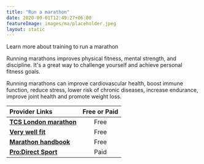 ```yaml
---
title: "Run a marathon"
date: 2020-09-01T12:49:27+06:00
featureImage: images/ma/placeholder.jpeg
layout: static
---
```


Learn more about training to run a marathon

Running marathons improves physical fitness, mental strength, and discipline. It's a great way to challenge yourself and achieve personal fitness goals.

Running marathons can improve cardiovascular health, boost immune function, reduce stress, lower risk of chronic diseases, increase endurance, improve joint health and promote weight loss.

| Provider Links      | Free or Paid  |  
| :-----------          | :--------------:      |  
| [**TCS London marathon**](https://www.tcslondonmarathon.com/training/training-plans) | Free | 
| [**Very well fit**](https://www.verywellfit.com/reasons-to-run-a-marathon-2911072) | Free | 
| [**Marathon handbook**](https://marathonhandbook.com/6-reasons-why-you-should-run-a-marathon/) | Free | 
| [**Pro:Direct Sport**](https://www.prodirectsport.com/running/) | Paid | 
  

<br/><br/>






